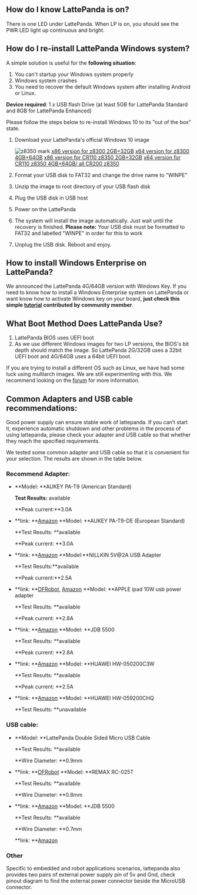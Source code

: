 ## How do I know LattePanda is on?

There is one LED under LattePanda. When LP is on, you should see the PWR LED light up continuous and bright.

## How do I re-install LattePanda Windows system?

A simple solution is useful for the **following situation**:

1. You can't startup your Windows system properly
2. Windows system crashes
3. You need to recover the default Windows system after installing Android or Linux.

**Device required**: 1 x USB flash Drive (at least 5GB for LattePanda Standard and 8GB for LattePanda Enhanced)

Please follow the steps below to re-install Windows 10 to its "out of the box" state.

1. Download your LattePanda's official Windows 10 image

   ![z8350 mark](http://www.lattepanda.com/wp-content/uploads/2017/02/8350-stick.png)
   [x86 version for z8300 2GB+32GB](https://drive.google.com/file/d/0B5YJ8UIGswVqeXFsbnRnWi1xXzg/view)
   [x64 version for z8300 4GB+64GB](https://drive.google.com/file/d/0B5YJ8UIGswVqSm5qWF91MG1NWnc/view)
   [x86 version for CR110 z8350 2GB+32GB](https://drive.google.com/file/d/0BzUYTecbiooHdVhHbFVZak4xREk/view)
   [x64 version for CR110 z8350 4GB+64GB/ all CR200 z8350](https://drive.google.com/file/d/0BzUYTecbiooHS2hfcmNmVlhaWjA/view)

2. Format your USB disk to FAT32 and change the drive name to "WINPE"

3. Unzip the image to root directory of your USB flash disk

4. Plug the USB disk in USB host

5. Power on the LattePanda

6. The system will install the image automatically. Just wait until the recovery is finished. **Please note:** Your USB disk must be formatted to FAT32 and labelled "WINPE" in order for this to work

7. Unplug the USB disk. Reboot and enjoy.

## How to install Windows Enterprise on LattePanda?

We announced the LattePanda 4G/64GB version with Windows Key. If you need to know how to install a Windows Enterprise system on LattePanda or want know how to activate Windows key on your board, **just check this simple [tutorial](http://www.lattepanda.com/forum/viewtopic.php?f=6&t=1388) contributed by community member**.

## What Boot Method Does LattePanda Use?

1. LattePanda BIOS uses UEFI boot
2. As we use different Windows images for two LP versions, the BIOS's bit depth should match the image. So LattePanda 2G/32GB uses a 32bit UEFI boot and 4G/64GB uses a 64bit UEFI boot.

If you are trying to install a different OS such as Linux, we have had some luck using multiarch images. We are still experimenting with this. We recommend looking on the [forum](http://www.lattepanda.com/forum/viewtopic.php?f=5&t=275) for more information.

## Common Adapters and USB cable recommendations:

Good power supply can ensure stable work of lattepanda. If you can’t start it, experience automatic shutdown and other problems in the process of using lattepanda, please check your adapter and USB cable so that whether they reach the specified requirements.

We tested some common adapter and USB cable so that it is convenient for your selection. The results are shown in the table below.

### Recommend Adapter:

- **Model: **AUKEY PA-T9 (American Standard)

  **Test Results:** available

  **Peak current:**3.0A

- **link: **[Amazon](https://www.amazon.com/Charge-Charger-Galaxy-Qualcomm-Certified/dp/B018RR30TK/ref=sr_1_1?ie=UTF8&qid=1466745738&sr=8-1&keywords=AUKEY+PA-T9) **Model: **AUKEY PA-T9-DE (European Standard)

  **Test Results: **available

  **Peak current: **3.0A

- **link: **[Amazon](https://www.amazon.de/AUKEY-Ladeger%C3%A4t-Port-schwarz-schnell/dp/B01AHWOH54/ref=sr_1_1?ie=UTF8&qid=1469606331&sr=8-1&keywords=PA-T9) **Model:**NILLKIN 5V@2A USB Adapter

  **Test Results:**available

  **Peak current:**2.5A

- **link: **[DFRobot](http://www.dfrobot.com/index.php?route=product/product&product_id=933&search=lattepanda&description=true#.V1UDL2OxhVo), [Amazon](http://www.amazon.com/Adapter-Nillkin%C2%AEUS-Standard-Charger-Samsung/dp/B015SL0Y3I/ref=sr_1_1?ie=UTF8&qid=1465189045&sr=8-1&keywords=NILLKIN+5V+2A+USB) **Model: **APPLE ipad 10W usb power adapter

  **Test Results: **available

  **Peak current: **2.8A


- **link: **[Amazon](http://www.amazon.com/Apple-A1357-Power-Adapter-iPhone/dp/B008QYIMO8/ref=sr_1_1?ie=UTF8&qid=1465189264&sr=8-1&keywords=APPLE+10W++adapter) **Model: **JDB 5500

  **Test Results: **available

  **Peak current: **2.8A


- **link: **[Amazon](http://www.amazon.com/Charger-JDB-Charge-Adapter-Samsung/dp/B00R26VRHA/ref=sr_1_1?ie=UTF8&qid=1465189309&sr=8-1&keywords=JDB+5500) **Model: **HUAWEI HW-050200C3W

  **Test Results: **available

  **Peak current: **2.5A


- **link: **[Amazon](http://www.amazon.com/Huawei-Original-Travel-Charger-Micro/dp/B017M0LNYC/ref=sr_1_1?ie=UTF8&qid=1465189465&sr=8-1&keywords=HW-050200C3W) **Model: **HUAWEI HW-059200CHQ

  **Test Results: **unavailable

### USB cable:

- **Model: **LattePanda Double Sided Micro USB Cable

  **Test Results: **available

  **Wire Diameter: **0.9mm

- **link: **[DFRobot](http://www.dfrobot.com/index.php?route=product/product&product_id=1430&search=lattepanda&description=true#.V1UEk2OxhVo) **Model: **REMAX RC-025T

  **Test Results: **available

  **Wire Diameter: **0.8mm

- **link: **[Amazon](http://www.amazon.com/REMAX-RC-025t-Charger-Charging-Smartphone/dp/B01CNG4UHW/ref=sr_1_1?ie=UTF8&qid=1465189542&sr=8-1&keywords=REMAX+RC-025T) **Model: **JDB 5500

  **Test Results: **available

  **Wire Diameter: **0.7mm

  **link: **[Amazon](http://www.amazon.com/Charger-JDB-Charge-Adapter-Samsung/dp/B00R26VRHA/ref=sr_1_1?ie=UTF8&qid=1465189309&sr=8-1&keywords=JDB+5500)

### Other

Specific to embedded and robot applications scenarios, lattepanda also provides two pairs of external power supply pin of 5v and Gnd, check pinout diagram to find the external power connector beside the MicroUSB connector.